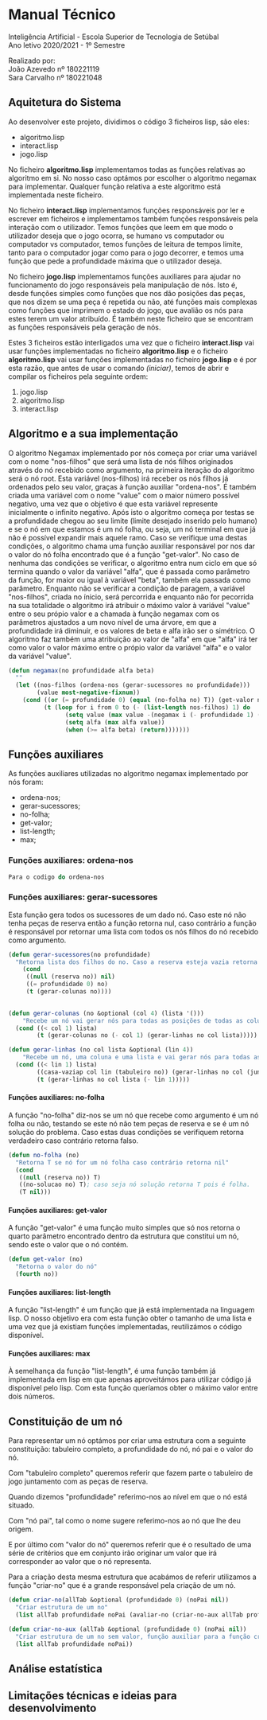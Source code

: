 # **Manual Técnico**  

Inteligência Artificial - Escola Superior de Tecnologia de Setúbal  
Ano letivo 2020/2021 - 1º Semestre  

Realizado por:  
João Azevedo nº 180221119  
Sara Carvalho nº 180221048

<div style="page-break-after: always"></div>

## **Aquitetura do Sistema**  

Ao desenvolver este projeto, dividimos o código 3 ficheiros lisp, são eles:

- algoritmo.lisp
- interact.lisp
- jogo.lisp


No ficheiro **algoritmo.lisp** implementamos todas as funções relativas ao algoritmo em si. No nosso caso optámos por escolher o algoritmo negamax para implementar. Qualquer função relativa a este algoritmo está implementada neste ficheiro.

No ficheiro **interact.lisp** implementamos funções responsáveis por ler e escrever em ficheiros e implementamos também funções responsáveis pela interação com o utilizador. Temos funções que leem em que modo o utilizador deseja que o jogo ocorra, se humano vs computador ou computador vs computador, temos funções de leitura de tempos limite, tanto para o computador jogar como para o jogo decorrer, e temos uma função que pede a profundidade máxima que o utilizador deseja.

No ficheiro **jogo.lisp** implementamos funções auxiliares para ajudar no funcionamento  do jogo responsáveis pela manipulação de nós. Isto é, desde funções simples como funções que nos dão posições das peças, que nos dizem se uma peça é repetida ou não, até funções mais complexas como funções que imprimem o estado do jogo, que avalião os nós para estes terem um valor atribuído. É também neste ficheiro que se encontram as funções responsáveis pela geração de nós.


Estes 3 ficheiros estão interligados uma vez que o ficheiro **interact.lisp** vai usar funções implementadas no ficheiro **algoritmo.lisp** e o ficheiro **algoritmo.lisp** vai usar funções implementadas no ficheiro **jogo.lisp** e é por esta razão, que antes de usar o comando *(iniciar)*, temos de abrir e compilar os ficheiros pela seguinte ordem:

1. jogo.lisp
2. algoritmo.lisp
3. interact.lisp


<div style="page-break-after: always"></div>

## **Algoritmo e a sua implementação** 

O algoritmo Negamax implementado por nós começa por criar uma variável com o nome "nos-filhos" que será uma lista de nós filhos originados através do nó recebido como argumento, na primeira iteração do algoritmo será o nó root. Esta variável (nos-filhos) irá receber os nós filhos já ordenados pelo seu valor, graças à função auxiliar "ordena-nos". É também criada uma variável com o nome "value" com o maior número possível negativo, uma vez que o objetivo é que esta variável represente inicialmente o infinito negativo. Após isto o algoritmo começa por testas se a profundidade chegou ao seu limite (limite desejado inserido pelo humano) e se o nó em que estamos é um nó folha, ou seja, um nó terminal em que já não é possível expandir mais aquele ramo. Caso se verifique uma destas condições, o algoritmo chama uma função auxiliar responsável por nos dar o valor do nó folha encontrado que é a função "get-valor".
No caso de nenhuma das condições se verificar, o algoritmo entra num ciclo em que só termina quando o valor da variável "alfa", que é passada como parâmetro da função, for maior ou igual à variável "beta", também ela passada como parâmetro. Enquanto não se verificar a condição de paragem, a variável "nos-filhos", criada no ínicio, será percorrida e enquanto não for pecorrida na sua totalidade o algoritmo irá atribuir o máximo valor à variável "value" entre o seu própio valor e a chamada à função negamax com os parâmetros ajustados a um novo nível de uma árvore, em que a profundidade irá diminuir, e os valores de beta e alfa irão ser o simétrico. O algoritmo faz também uma atribuição ao valor de "alfa" em que "alfa" irá ter como valor o valor máximo entre o própio valor da variável "alfa" e o valor da variável "value".  

```lisp
(defun negamax(no profundidade alfa beta)
  ""
  (let ((nos-filhos (ordena-nos (gerar-sucessores no profundidade)))
        (value most-negative-fixnum))
    (cond ((or (= profundidade 0) (equal (no-folha no) T)) (get-valor no))
          (t (loop for i from 0 to (- (list-length nos-filhos) 1) do
                (setq value (max value -(negamax i (- profundidade 1) (- beta) (- alfa))))
                (setq alfa (max alfa value))
                (when (>= alfa beta) (return)))))))
```

<div style="page-break-after: always"></div>

## **Funções auxiliares**

As funções auxiliares utilizadas no algoritmo negamax implementado por nós foram:

- ordena-nos;
- gerar-sucessores;
- no-folha;
- get-valor;
- list-length;
- max;


### **Funções auxiliares: ordena-nos**

```lisp
Para o codigo do ordena-nos
```

### **Funções auxiliares: gerar-sucessores**

Esta função gera todos os sucessores de um dado nó. Caso este nó não tenha peças de reserva então a função retorna nul, caso contrário a função é responsável por retornar uma lista com todos os nós filhos do nó recebido como argumento.

```lisp
(defun gerar-sucessores(no profundidade)
  "Retorna lista dos filhos do no. Caso a reserva esteja vazia retorna nil"
    (cond
     ((null (reserva no)) nil)
     ((= profundidade 0) no)
     (t (gerar-colunas no))))
     

(defun gerar-colunas (no &optional (col 4) (lista '()))
    "Recebe um nó vai gerar nós para todas as posições de todas as colunas"
  (cond ((< col 1) lista)
        (t (gerar-colunas no (- col 1) (gerar-linhas no col lista)))))

(defun gerar-linhas (no col lista &optional (lin 4))
    "Recebe um nó, uma coluna e uma lista e vai gerar nós para todas as posições com a coluna indicada e todas as linhas"
  (cond ((< lin 1) lista)
        ((casa-vaziap col lin (tabuleiro no)) (gerar-linhas no col (juntar-listas lista (gerar-nos-posicao col lin no (reserva no))) (- lin 1)))
        (t (gerar-linhas no col lista (- lin 1)))))
```

#### **Funções auxiliares: no-folha**

A função "no-folha" diz-nos se um nó que recebe como argumento é um nó folha ou não, testando se este nó não tem peças de reserva e se é um nó solução do problema. Caso estas duas condições se verifiquem retorna verdadeiro caso contrário retorna falso.

```lisp
(defun no-folha (no)
  "Retorna T se nó for um nó folha caso contrário retorna nil"
  (cond 
   ((null (reserva no)) T)
   ((no-solucao no) T); caso seja nó solução retorna T pois é folha.
   (T nil)))
```

#### **Funções auxiliares: get-valor**

A função "get-valor" é uma função muito simples que só nos retorna o quarto parâmetro encontrado dentro da estrutura que constitui um nó, sendo este o valor que o nó contém.

```lisp
(defun get-valor (no)
  "Retorna o valor do nó"
  (fourth no))
```

#### **Funções auxiliares: list-length**

A função "list-length" é um função que já está implementada na linguagem lisp. O nosso objetivo era com esta função obter o tamanho de uma lista e uma vez que já existiam funções implementadas, reutilizámos o código disponível.

#### **Funções auxiliares: max**

À semelhança da função "list-length", é uma função também já implementada em lisp em que apenas aproveitámos para utilizar código já disponível pelo lisp. Com esta função queríamos obter o máximo valor entre dois números.


<div style="page-break-after: always"></div>

## **Constituição de um nó**

Para representar um nó optámos por criar uma estrutura com a seguinte constituição: tabuleiro completo, a profundidade do nó, nó pai e o valor do nó.

Com "tabuleiro completo" queremos referir que fazem parte o tabuleiro de jogo juntamento com as peças de reserva.

Quando dizemos "profundidade" referimo-nos ao nível em que o nó está situado.

Com "nó pai", tal como o nome sugere referimo-nos ao nó que lhe deu origem.

E por último com "valor do nó" queremos referir que é o resultado de uma série de critérios que em conjunto irão originar um valor que irá corresponder ao valor que o nó representa.

Para a criação desta mesma estrutura que acabámos de referir utilizamos a função "criar-no" que é a grande responsável pela criação de um nó.

```lisp
(defun criar-no(allTab &optional (profundidade 0) (noPai nil))
  "Criar estrutura de um no"
  (list allTab profundidade noPai (avaliar-no (criar-no-aux allTab profundidade noPai))))

(defun criar-no-aux (allTab &optional (profundidade 0) (noPai nil))
  "Criar estrutura de um no sem valor, função auxiliar para a função criar-no"
  (list allTab profundidade noPai))
```


<div style="page-break-after: always"></div>

## **Análise estatística**




<div style="page-break-after: always"></div>

## **Limitações técnicas e ideias para desenvolvimento**  

